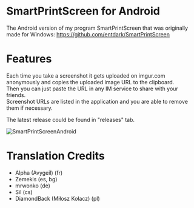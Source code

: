 # SmartPrintScreen for Android
The Android version of my program SmartPrintScreen that was originally made for Windows: https://github.com/entdark/SmartPrintScreen

# Features
Each time you take a screenshot it gets uploaded on imgur.com anonymously and copies the uploaded image URL to the clipboard.  
Then you can just paste the URL in any IM service to share with your friends.  
Screenshot URLs are listed in the application and you are able to remove them if necessary.

The latest release could be found in "releases" tab.

![SmartPrintScreenAndroid](http://i.imgur.com/05nakBY.png)

# Translation Credits
* Alpha (Avygeil) (fr)
* Zemekis (es, bg)
* mrwonko (de)
* Sil (cs)
* DiamondBack (Miłosz Kołacz) (pl)